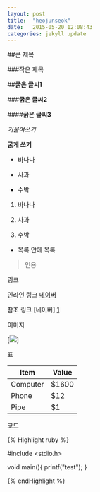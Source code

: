 ```yaml
---
layout: post
title:  "heojunseok"
date:   2015-05-20 12:08:43
categories: jekyll update
---
```

##큰 제목

###작은 제목

##**굵은 글씨1**

###**굵은 글씨2**

####**굵은 글씨3**

*기울여쓰기*

**굵게 쓰기**

- 바나나

- 사과

- 수박

1. 바나나

2. 사과

3. 수박

- 목록 안에 목록

> 인용

링크

인라인 링크 [네이버](http://naver.com)

참조 링크 [네이버] [1]

[1]: (http://naver.com)

이미지

[![](http://portal.koreatech.ac.kr/images/A/kut/kor/comn/logo2.gif)]

표

Item     | Value
-------- | ---
Computer | $1600
Phone    | $12
Pipe     | $1


코드

{% Highlight ruby %}

#include <stdio.h>

void main(){
	printf("test");
}

{% endHighlight %}
